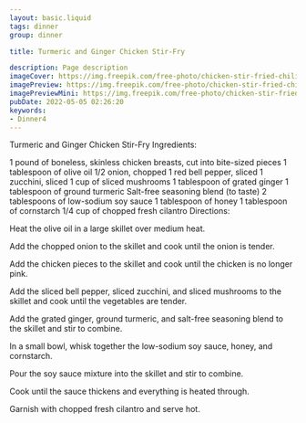 ```yaml
---
layout: basic.liquid
tags: dinner
group: dinner

title: Turmeric and Ginger Chicken Stir-Fry

description: Page description
imageCover: https://img.freepik.com/free-photo/chicken-stir-fried-chili-along-with-bell-pepper-tomatoes-carrots_1150-27209.jpg?w=740&t=st=1677099696~exp=1677100296~hmac=c680cb43143c02b7aa9beb6673d7f940bd1e80b07013fa6265adb1a5dba358a5
imagePreview: https://img.freepik.com/free-photo/chicken-stir-fried-chili-along-with-bell-pepper-tomatoes-carrots_1150-27209.jpg?w=740&t=st=1677099696~exp=1677100296~hmac=c680cb43143c02b7aa9beb6673d7f940bd1e80b07013fa6265adb1a5dba358a5
imagePreviewMini: https://img.freepik.com/free-photo/chicken-stir-fried-chili-along-with-bell-pepper-tomatoes-carrots_1150-27209.jpg?w=740&t=st=1677099696~exp=1677100296~hmac=c680cb43143c02b7aa9beb6673d7f940bd1e80b07013fa6265adb1a5dba358a5
pubDate: 2022-05-05 02:26:20
keywords:
- Dinner4
---
```


Turmeric and Ginger Chicken Stir-Fry
Ingredients:

1 pound of boneless, skinless chicken breasts, cut into bite-sized pieces
1 tablespoon of olive oil
1/2 onion, chopped
1 red bell pepper, sliced
1 zucchini, sliced
1 cup of sliced mushrooms
1 tablespoon of grated ginger
1 tablespoon of ground turmeric
Salt-free seasoning blend (to taste)
2 tablespoons of low-sodium soy sauce
1 tablespoon of honey
1 tablespoon of cornstarch
1/4 cup of chopped fresh cilantro
Directions:

Heat the olive oil in a large skillet over medium heat.

Add the chopped onion to the skillet and cook until the onion is tender.

Add the chicken pieces to the skillet and cook until the chicken is no longer pink.

Add the sliced bell pepper, sliced zucchini, and sliced mushrooms to the skillet and cook until the vegetables are tender.

Add the grated ginger, ground turmeric, and salt-free seasoning blend to the skillet and stir to combine.

In a small bowl, whisk together the low-sodium soy sauce, honey, and cornstarch.

Pour the soy sauce mixture into the skillet and stir to combine.

Cook until the sauce thickens and everything is heated through.

Garnish with chopped fresh cilantro and serve hot.

